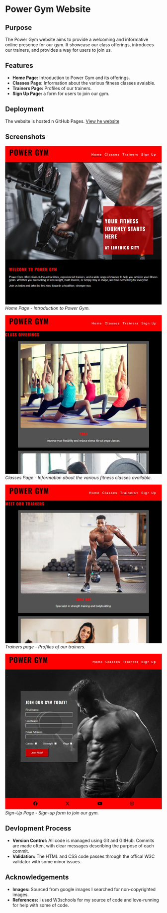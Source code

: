 # Power Gym Website

## Purpose
The Power Gym website aims to provide a welcoming and informative online presence for our gym. It showcase our class offerings, introduces our trainers, and provides a way for users to join us.

## Features
- **Home Page:** Introduction to Power Gym and its offerings.
- **Classes Page:** Information about the various fitness classes avaiable.
- **Trainers Page:** Profiles of our trainers.
- **Sign Up Page:** a form for users to join our gym.

## Deployment
The website is hosted n GitHub Pages. [View he website](https://lucyn03.github.io/my-power-gym-project/)

## Screenshots
![Home Page](/assets/images/home-page.JPG)
*Home Page - Introduction to Power Gym.*

![Classes Page](/assets/images/classes-page.JPG)
*Classes Page - Information about the various fitness classes available.*

![Trainers Page](/assets/images/trainers-page.JPG)
*Trainers page - Profiles of our trainers.*

![Sign-Up Page](/assets/images/signup-page.JPG)
*Sign-Up Page - Sign-up form to join our gym.*

## Devlopment Process
- **Version Control:** All code is managed using Git and GitHub. Commits are made often, with clear messages describing the purpose of each commit.
- **Validation:** The HTML and CSS code passes through the offical W3C validator with some minor issues. 

## Acknowledgements
- **Images:** Sourced from google images I searched for non-copyrighted images.
- **References:** I used W3schools for my source of code and love-running for help with some of code.